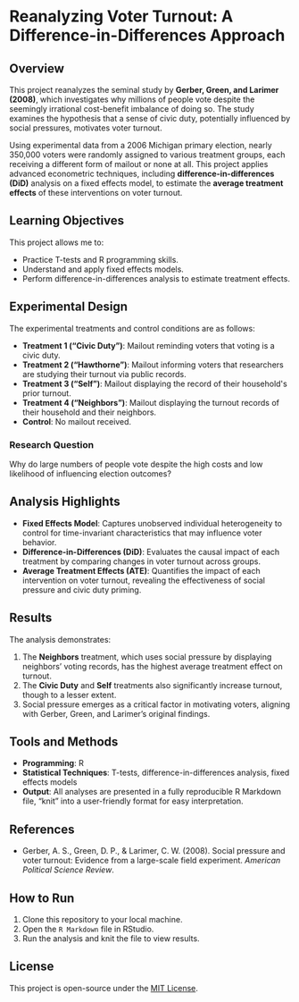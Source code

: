 # Reanalyzing Voter Turnout: A Difference-in-Differences Approach  

## Overview  
This project reanalyzes the seminal study by **Gerber, Green, and Larimer (2008)**, which investigates why millions of people vote despite the seemingly irrational cost-benefit imbalance of doing so. The study examines the hypothesis that a sense of civic duty, potentially influenced by social pressures, motivates voter turnout.  

Using experimental data from a 2006 Michigan primary election, nearly 350,000 voters were randomly assigned to various treatment groups, each receiving a different form of mailout or none at all. This project applies advanced econometric techniques, including **difference-in-differences (DiD)** analysis on a fixed effects model, to estimate the **average treatment effects** of these interventions on voter turnout.  

## Learning Objectives  
This project allows me to:  
- Practice T-tests and R programming skills.  
- Understand and apply fixed effects models.  
- Perform difference-in-differences analysis to estimate treatment effects.  

## Experimental Design  
The experimental treatments and control conditions are as follows:  

- **Treatment 1 (“Civic Duty”)**: Mailout reminding voters that voting is a civic duty.  
- **Treatment 2 (“Hawthorne”)**: Mailout informing voters that researchers are studying their turnout via public records.  
- **Treatment 3 (“Self”)**: Mailout displaying the record of their household's prior turnout.  
- **Treatment 4 (“Neighbors”)**: Mailout displaying the turnout records of their household and their neighbors.  
- **Control**: No mailout received.  

### Research Question  
Why do large numbers of people vote despite the high costs and low likelihood of influencing election outcomes?  

## Analysis Highlights  
- **Fixed Effects Model**: Captures unobserved individual heterogeneity to control for time-invariant characteristics that may influence voter behavior.  
- **Difference-in-Differences (DiD)**: Evaluates the causal impact of each treatment by comparing changes in voter turnout across groups.  
- **Average Treatment Effects (ATE)**: Quantifies the impact of each intervention on voter turnout, revealing the effectiveness of social pressure and civic duty priming.  

## Results  
The analysis demonstrates:  
1. The **Neighbors** treatment, which uses social pressure by displaying neighbors’ voting records, has the highest average treatment effect on turnout.  
2. The **Civic Duty** and **Self** treatments also significantly increase turnout, though to a lesser extent.  
3. Social pressure emerges as a critical factor in motivating voters, aligning with Gerber, Green, and Larimer’s original findings.  

## Tools and Methods  
- **Programming**: R  
- **Statistical Techniques**: T-tests, difference-in-differences analysis, fixed effects models  
- **Output**: All analyses are presented in a fully reproducible R Markdown file, “knit” into a user-friendly format for easy interpretation.  

## References  
- Gerber, A. S., Green, D. P., & Larimer, C. W. (2008). Social pressure and voter turnout: Evidence from a large-scale field experiment. *American Political Science Review*.  

## How to Run  
1. Clone this repository to your local machine.  
2. Open the `R Markdown` file in RStudio.  
3. Run the analysis and knit the file to view results.  

## License  
This project is open-source under the [MIT License](LICENSE).  
